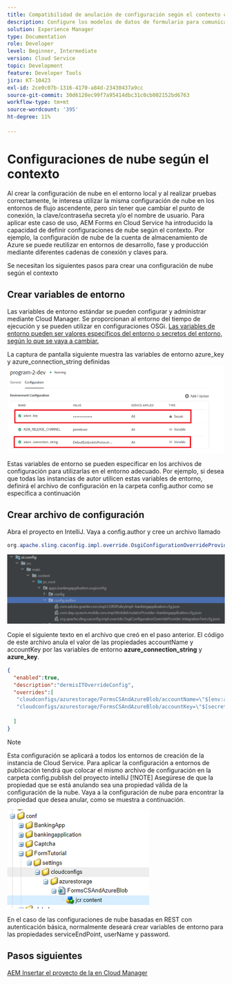 ```yaml
---
title: Compatibilidad de anulación de configuración según el contexto con el modelo de datos de formulario
description: Configure los modelos de datos de formulario para comunicarse con diferentes puntos finales según los entornos.
solution: Experience Manager
type: Documentation
role: Developer
level: Beginner, Intermediate
version: Cloud Service
topic: Development
feature: Developer Tools
jira: KT-10423
exl-id: 2ce0c07b-1316-4170-a84d-23430437a9cc
source-git-commit: 30d6120ec99f7a95414dbc31c0cb002152bd6763
workflow-type: tm+mt
source-wordcount: '395'
ht-degree: 11%

---
```


# Configuraciones de nube según el contexto

Al crear la configuración de nube en el entorno local y al realizar pruebas correctamente, le interesa utilizar la misma configuración de nube en los entornos de flujo ascendente, pero sin tener que cambiar el punto de conexión, la clave/contraseña secreta y/o el nombre de usuario. Para aplicar este caso de uso, AEM Forms en Cloud Service ha introducido la capacidad de definir configuraciones de nube según el contexto.
Por ejemplo, la configuración de nube de la cuenta de almacenamiento de Azure se puede reutilizar en entornos de desarrollo, fase y producción mediante diferentes cadenas de conexión y claves para.

Se necesitan los siguientes pasos para crear una configuración de nube según el contexto

## Crear variables de entorno

Las variables de entorno estándar se pueden configurar y administrar mediante Cloud Manager. Se proporcionan al entorno del tiempo de ejecución y se pueden utilizar en configuraciones OSGi. [Las variables de entorno pueden ser valores específicos del entorno o secretos del entorno, según lo que se vaya a cambiar.](https://experienceleague.adobe.com/docs/experience-manager-cloud-service/content/implementing/using-cloud-manager/environment-variables.html?lang=en)



La captura de pantalla siguiente muestra las variables de entorno azure_key y azure_connection_string definidas
![environment_variables](assets/environment-variables.png)

Estas variables de entorno se pueden especificar en los archivos de configuración para utilizarlas en el entorno adecuado. Por ejemplo, si desea que todas las instancias de autor utilicen estas variables de entorno, definirá el archivo de configuración en la carpeta config.author como se especifica a continuación

## Crear archivo de configuración

Abra el proyecto en IntelliJ. Vaya a config.author y cree un archivo llamado

```java
org.apache.sling.caconfig.impl.override.OsgiConfigurationOverrideProvider-integrationTest.cfg.json
```

![config.author](assets/config-author.png)

Copie el siguiente texto en el archivo que creó en el paso anterior. El código de este archivo anula el valor de las propiedades accountName y accountKey por las variables de entorno **azure_connection_string** y **azure_key**.

```json
{
  "enabled":true,
  "description":"dermisITOverrideConfig",
  "overrides":[
   "cloudconfigs/azurestorage/FormsCSAndAzureBlob/accountName=\"$[env:azure_connection_string]\"",
   "cloudconfigs/azurestorage/FormsCSAndAzureBlob/accountKey=\"$[secret:azure_key]\""

  ]
}
```

>[!NOTE]
>
>Esta configuración se aplicará a todos los entornos de creación de la instancia de Cloud Service. Para aplicar la configuración a entornos de publicación tendrá que colocar el mismo archivo de configuración en la carpeta config.publish del proyecto intelliJ
>[!NOTE]
> Asegúrese de que la propiedad que se está anulando sea una propiedad válida de la configuración de la nube. Vaya a la configuración de nube para encontrar la propiedad que desea anular, como se muestra a continuación.

![cloud-config-property](assets/cloud-config-properties.png)

En el caso de las configuraciones de nube basadas en REST con autenticación básica, normalmente deseará crear variables de entorno para las propiedades serviceEndPoint, userName y password.

## Pasos siguientes

[AEM Insertar el proyecto de la en Cloud Manager](./push-project-to-cloud-manager-git.md)
